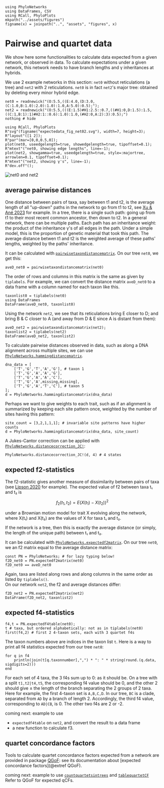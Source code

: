```@setup edata
using PhyloNetworks
using DataFrames, CSV
using RCall, PhyloPlots
mkpath("../assets/figures")
figname(x) = joinpath("..", "assets", "figures", x)
```

# Pairwise and quartet data

We show here some functionalities to calculate data expected
from a given network, or observed in data.
To calculate expectations under a given network, this network
needs to have branch lengths and γ inheritances at hybrids.

We use 2 example networks in this section:
`net0` without reticulations (a tree) and
`net2` with 2 reticulations.
`net0` is in fact `net2`'s major tree: obtained by
deleting every minor hybrid edge.

```@example edata
net0 = readnewick("(O:5.5,((E:4.0,(D:3.0,(C:1.0,B:1.0):2.0):1.0):1.0,A:5.0):0.5);");
net2 = readnewick("(O:5.5,(((E:1.5)#H1:2.5::0.7,((#H1:0,D:1.5):1.5,((C:1,B:1):1)#H2:1::0.6):1.0):1.0,(#H2:0,A:2):3):0.5);")
nothing # hide
```

```@setup edata
using RCall, PhyloPlots
R"svg"(figname("expectedata_fig_net02.svg"), width=7, height=3);
R"layout"([1 2]);
R"par"(mar=[0,0,0.5,0]);
plot(net0, useedgelength=true, showedgelength=true, tipoffset=0.1);
R"mtext"("net0, showing edge lengths", line=-1);
plot(net2, showgamma=true, useedgelength=true, style=:majortree, arrowlen=0.1, tipoffset=0.1);
R"mtext"("net2, showing γ's", line=-1);
R"dev.off"();
```
![net0 and net2](../assets/figures/expectedata_fig_net02.svg)

## average pairwise distances

One distance between pairs of taxa, say between t1 and t2, is the
average length of all "up-down" paths in the network to go from t1 to t2,
see [Xu & Ané 2023](https://doi.org/10.1007/s00285-022-01847-8) for example.
In a tree, there is a single such path: going up from t1 to their
most recent common ancestor, then down to t2.
In a general network, there can be multiple paths.
Each path has an inheritance weight: the product of the inheritance γ's of
all edges in the path.
Under a simple model, this is the proportion of genetic material that took
this path.
The average distance betwen t1 and t2 is the weighted average of these
paths' lengths, weighted by the paths' inheritance.

It can be calculated with [`pairwisetaxondistancematrix`](@ref).
On our tree `net0`, we get this:

```@repl edata
aveD_net0 = pairwisetaxondistancematrix(net0)
```
The order of rows and columns in this matrix is the same as
given by `tiplabels`. For example, we can convert the distance matrix
`aveD_net0` to a data frame with a column named for each taxon like this.

```@repl edata
taxonlist0 = tiplabels(net0)
using DataFrames
DataFrame(aveD_net0, taxonlist0)
```

Using the network `net2`, we see that its reticulations bring
E closer to D; and bring B & C closer to A (and away from D & E
since A is distant from them):

```@example edata
aveD_net2 = pairwisetaxondistancematrix(net2);
taxonlist2 = tiplabels(net2)
DataFrame(aveD_net2, taxonlist2)
```

To calculate pairwise distances observed in data, such as
along a DNA alignment across multiple sites, we can use
[`PhyloNetworks.hammingdistancematrix`](@ref).

```@repl edata
dna_data = [
    ['T','G','T','A','G'], # taxon 1
    ['T','G','A','A','G'],
    ['T','G','A','A','C'],
    ['T','G','A',missing,missing],
    ['T','G','A','T','C'], # taxon 5
];
d = PhyloNetworks.hammingdistancematrix(dna_data)
```

Perhaps we want to give weights to each trait, such as if an alignment is
summarized by keeping each site pattern once, weighted by the number of sites
having this pattern:

```@repl edata
site_count = [3,2,1,1,1]; # invariable site patterns have higher counts
d = PhyloNetworks.hammingdistancematrix(dna_data, site_count)
```

A Jukes-Cantor correction can be applied with
[`PhyloNetworks.distancecorrection_JC!`](@ref):

```@repl edata
PhyloNetworks.distancecorrection_JC!(d, 4) # 4 states
```

## expected f2-statistics

The f2-statistic gives another measure of dissimilarity between pairs of taxa
(see [Lipson 2020](https://doi.org/10.1111/1755-0998.13230) for example).
The expected value of f2 between taxa t₁ and t₂ is
```math
f_2(t_1, t_2) = E(X(t_1) - X(t_2))^2
```
under a Brownian motion model for trait X evolving along the network,
where X(t₁) and X(t₂) are the values of X for taxa t₁ and t₂.

If the network is a tree, then this is exactly the average distance
(or simply, the length of the unique path) between t₁ and t₂.

It can be calculated with [`PhyloNetworks.expectedf2matrix`](@ref).
On our tree `net0`, we an f2 matrix equal to the average distance matrix:

```@example edata
const PN = PhyloNetworks; # for lazy typing below!
f2D_net0 = PN.expectedf2matrix(net0)
f2D_net0 == aveD_net0
```

Again, taxa are listed along rows and along columns in the same
order as listed by `tiplabels()`.  
On our network `net2`, the f2 and average distances differ:

```@example edata
f2D_net2 = PN.expectedf2matrix(net2)
DataFrame(f2D_net2, taxonlist2)
```

## expected f4-statistics

```@example edata
f4,t = PN.expectedf4table(net0);
t # taxa, but ordered alphabetically: not as in tiplabels(net0)
first(f4,2) # first 2 4-taxon sets, each with 3 quartet f4s
```

The taxon numbers above are indices in the taxon list `t`.
Here is a way to print all f4 statistics expected from our tree `net0`:
```@example edata
for q in f4
    println(join(t[q.taxonnumber],",") * ": " * string(round.(q.data, sigdigits=2)))
end
```

For each set of 4 taxa, the 3 f4s sum up to 0: as it should be.
On a tree with a split `t1,t2|t4,t5`, the corresponding f4 value should
be 0, and the other 2 should give ± the length of the branch separating
the 2 groups of 2 taxa.
Here for example, the first 4-taxon set is `A,B,C,D`. In our tree,
`BC` is a clade, separated from `AD` by a branch of length 2.
Accordingly, the third f4 value, corresponding to `AD|CB`, is 0.
The other two f4s are 2 or -2.

coming next: example to use
- `expectedf4table` on `net2`, and convert the result to a data frame
- a new function to calculate f3.


## quartet concordance factors

Tools to calculate quartet concordance factors expected from
a network are provided in package
[QGoF](https://github.com/JuliaPhylo/QuartetNetworkGoodnessFit.jl):
see its documentation about [expected concordance factors](@extref QGoF).

coming next: example to use
[`countquartetsintrees`](@ref) and [`tablequartetCF`](@ref)
Refer to QGoF for expected qCFs.
